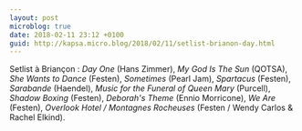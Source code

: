 ```yaml
---
layout: post
microblog: true
date: 2018-02-11 23:12 +0100
guid: http://kapsa.micro.blog/2018/02/11/setlist-brianon-day.html
---
```

Setlist à Briançon : _Day One_ (Hans Zimmer), _My God Is The Sun_ (QOTSA), _She Wants to Dance_ (Festen), _Sometimes_ (Pearl Jam), _Spartacus_ (Festen), _Sarabande_ (Haendel), _Music for the Funeral of Queen Mary_ (Purcell), _Shadow Boxing_ (Festen), _Deborah's Theme_ (Ennio Morricone), _We Are_ (Festen), _Overlook Hotel / Montagnes Rocheuses_ (Festen / Wendy Carlos & Rachel Elkind).
